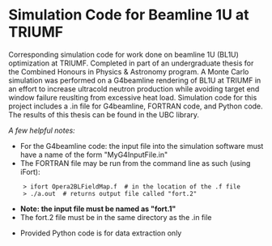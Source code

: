 # Simulation Code for Beamline 1U at TRIUMF
Corresponding simulation code for work done on beamline 1U (BL1U) optimization at TRIUMF. Completed in part of an undergraduate thesis for the Combined Honours in Physics &amp; Astronomy program. A Monte Carlo simulation was performed on a G4beamline rendering of BL1U at TRIUMF in an effort to increase ultracold neutron production while avoiding target end window failure reuslting from excessive heat load. Simulation code for this project includes a .in file for G4beamline, FORTRAN code, and Python code. The results of this thesis can be found in the UBC library.

*A few helpful notes:*
- For the G4beamline code: the input file into the simulation software must have a name of the form "MyG4InputFile.in"
- The FORTRAN file may be run from the command line as such (using iFort):
```
    > ifort Opera2BLFieldMap.f  # in the location of the .f file 
    > ./a.out  # returns output file called "fort.2"
```
  * **Note: the input file must be named as "fort.1"**
  * The fort.2 file must be in the same directory as the .in file
- Provided Python code is for data extraction only
